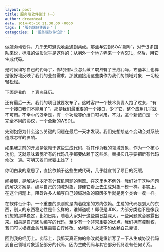 ```yaml
---
layout: post
title: 服务端软件设计（一）
author: dreamhead
date: 2014-05-16 11:38:00 +0800
tags: [ '服务端软件设计' ]
categories: [ '服务端软件设计' ]
---
```


做服务端软件，几乎无可避免地会遇到集成。那些年受到SOA“熏陶”，对于很多团队来说，标准的做法似乎是这样的：从另外一个地方弄来一个WSDL，然后，用它生成代码。

是时候编写自己的代码了，你的团队会怎么做？既然有了生成代码，它基本上也算是很好地反映了我们的业务需求，那就直接用这些类作为我们的领域对象，一切轻轻松松。

下面是我的一个真实经历。

还有最后一天，我们的项目就要发布了。这时客户一个技术负责人跑了过来，“有一个接口我们不能用了”，那是我们最重要的一个接口，少了它，整个应用几乎就不可用。不幸中的万幸是，有一个功能等价接口可以用。不过，这个新接口是一个完全不同的协议，一个全新的WSDL。

先别抱怨为什么这么关键的问题在最后一天才发现。我们先想想这个变动会对系统造成怎样的影响。

如果我之前的开发是依赖于这些生成代码，将其作为我的领域对象，作为一个核心功能，这就意味着我所有的代码几乎都要依赖于这些类。替换它几乎要把所有代码修改一遍。可明天我们就要上线了！

你明白我的意思了，直接依赖于这些生成代码，几乎就宣判了项目的死缓。

间接层，是解决许多所有计算机问题的利器。在这里也不例外。我们对于这种问题的解决方案是，编写自己的领域对象，即便它看上去生成对象一模一样。事实上，在这个问题上，阻碍许多人编写自己领域对象的原因多半就是两个类会一模一样。

在软件设计中，一个重要的原则就是向着稳定的方向依赖。生成的代码是别人的东西，别人的东西稳定性是什么样的，谁知道呢！即便是JDK，大部分类也不是像我们想的那样稳定，比如日期，随着大家对于这些类日益深入，一些问题就会暴露出来。如果是自己团队编写的代码，至少有一个非常重要的优点，我们拥有控制权，我们可以根据业务发展需要自行修改。依赖别人永远不如依赖自己靠谱。

回到我的经历上。实际上，我那天真正做的修改就是重新写了一下从生成协议代码到自己领域对象适配部分的代码，因为生成代码与其它部分代码没有任何关系。


